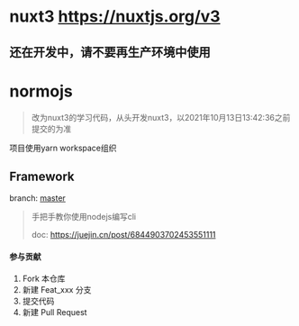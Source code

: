 
# nuxt3 https://nuxtjs.org/v3

## 还在开发中，请不要再生产环境中使用





# normojs

> 改为nuxt3的学习代码，从头开发nuxt3，以2021年10月13日13:42:36之前提交的为准



项目使用yarn workspace组织





## Framework

branch: [master](./tree/archived)

>  手把手教你使用nodejs编写cli
>
> doc: https://juejin.cn/post/6844903702453551111



#### 参与贡献

1.  Fork 本仓库
2.  新建 Feat_xxx 分支
3.  提交代码
4.  新建 Pull Request
